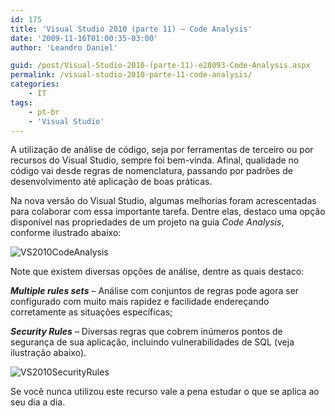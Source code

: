 ```yaml
---
id: 175
title: 'Visual Studio 2010 (parte 11) – Code Analysis'
date: '2009-11-16T01:00:35-03:00'
author: 'Leandro Daniel'

guid: /post/Visual-Studio-2010-(parte-11)-e28093-Code-Analysis.aspx
permalink: /visual-studio-2010-parte-11-code-analysis/
categories:
    - IT
tags:
    - pt-br
    - 'Visual Studio'
---
```


A utilização de análise de código, seja por ferramentas de terceiro ou por recursos do Visual Studio, sempre foi bem-vinda. Afinal, qualidade no código vai desde regras de nomenclatura, passando por padrões de desenvolvimento até aplicação de boas práticas.

Na nova versão do Visual Studio, algumas melhorias foram acrescentadas para colaborar com essa importante tarefa. Dentre elas, destaco uma opção disponível nas propriedades de um projeto na guia *Code Analysis*, conforme ilustrado abaixo:

![VS2010CodeAnalysis](http://leandrodaniel.com/pics/WindowsLiveWriter/VisualStudio2010parte11CodeAnalysis/27279380/VS2010CodeAnalysis.gif "VS2010CodeAnalysis")

Note que existem diversas opções de análise, dentre as quais destaco:

***Multiple rules sets*** – Análise com conjuntos de regras pode agora ser configurado com muito mais rapidez e facilidade endereçando corretamente as situações específicas;

***Security Rules*** – Diversas regras que cobrem inúmeros pontos de segurança de sua aplicação, incluindo vulnerabilidades de SQL (veja ilustração abaixo).

![VS2010SecurityRules](http://leandrodaniel.com/pics/WindowsLiveWriter/VisualStudio2010parte11CodeAnalysis/43E10895/VS2010SecurityRules.gif "VS2010SecurityRules")

Se você nunca utilizou este recurso vale a pena estudar o que se aplica ao seu dia a dia.
